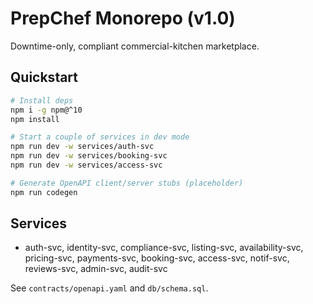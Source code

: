# PrepChef Monorepo (v1.0)

Downtime-only, compliant commercial-kitchen marketplace.

## Quickstart
```bash
# Install deps
npm i -g npm@^10
npm install

# Start a couple of services in dev mode
npm run dev -w services/auth-svc
npm run dev -w services/booking-svc
npm run dev -w services/access-svc

# Generate OpenAPI client/server stubs (placeholder)
npm run codegen
```

## Services
- auth-svc, identity-svc, compliance-svc, listing-svc, availability-svc, pricing-svc, payments-svc, booking-svc, access-svc, notif-svc, reviews-svc, admin-svc, audit-svc

See `contracts/openapi.yaml` and `db/schema.sql`.
